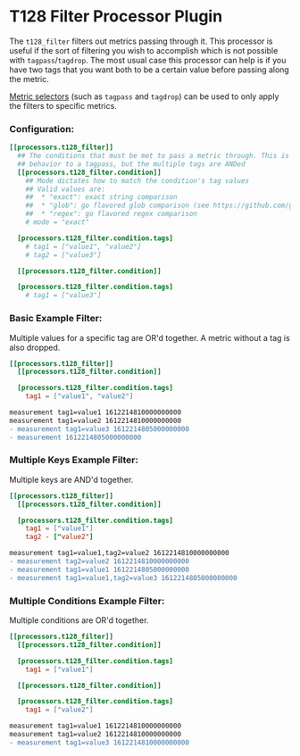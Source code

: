 # T128 Filter Processor Plugin

The `t128_filter` filters out metrics passing through it. This processor is useful if the sort of filtering you wish to accomplish which is not possible with `tagpass`/`tagdrop`. The most usual case this processor can help is if you have two tags that you want both to be a certain value before passing along the metric.

[Metric selectors](docs/CONFIGURATION.md#selectors) (such as `tagpass` and `tagdrop`) can be used to only apply the filters to specific metrics.

### Configuration:

```toml
[[processors.t128_filter]]
  ## The conditions that must be met to pass a metric through. This is similar
  ## behavior to a tagpass, but the multiple tags are ANDed
  [[processors.t128_filter.condition]]
    ## Mode dictates how to match the condition's tag values
    ## Valid values are:
    ##  * "exact": exact string comparison
    ##  * "glob": go flavored glob comparison (see https://github.com/gobwas/glob)
    ##  * "regex": go flavored regex comparison
    # mode = "exact"

  [processors.t128_filter.condition.tags]
    # tag1 = ["value1", "value2"]
    # tag2 = ["value3"]

  [[processors.t128_filter.condition]]

  [processors.t128_filter.condition.tags]
    # tag1 = ["value3"]
```

### Basic Example Filter:

Multiple values for a specific tag are OR'd together. A metric without a tag is also dropped.

```toml
[[processors.t128_filter]]
  [[processors.t128_filter.condition]]

  [processors.t128_filter.condition.tags]
    tag1 = ["value1", "value2"]
```

```diff
measurement tag1=value1 1612214810000000000
measurement tag1=value2 1612214810000000000
- measurement tag1=value3 1612214805000000000
- measurement 1612214805000000000
```

### Multiple Keys Example Filter:

Multiple keys are AND'd together.

```toml
[[processors.t128_filter]]
  [[processors.t128_filter.condition]]

  [processors.t128_filter.condition.tags]
    tag1 = ["value1"]
    tag2 - ["value2"]
```

```diff
measurement tag1=value1,tag2=value2 1612214810000000000
- measurement tag2=value2 1612214810000000000
- measurement tag1=value1 1612214805000000000
- measurement tag1=value1,tag2=value3 1612214805000000000
```

### Multiple Conditions Example Filter:

Multiple conditions are OR'd together.

```toml
[[processors.t128_filter]]
  [[processors.t128_filter.condition]]

  [processors.t128_filter.condition.tags]
    tag1 = ["value1"]

  [[processors.t128_filter.condition]]

  [processors.t128_filter.condition.tags]
    tag1 = ["value2"]
```

```diff
measurement tag1=value1 1612214810000000000
measurement tag1=value2 1612214810000000000
- measurement tag1=value3 1612214810000000000
```
